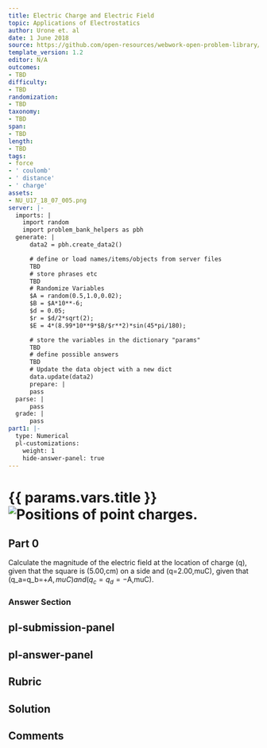```yaml
---
title: Electric Charge and Electric Field
topic: Applications of Electrostatics
author: Urone et. al
date: 1 June 2018
source: https://github.com/open-resources/webwork-open-problem-library/tree/master/Contrib/BrockPhysics/College_Physics_Urone/18.Electric_Field/18-07.Conductors_and_Electric_Fields_in_Static_Equilibrium/NU_U17_18_07_006.pg
template_version: 1.2
editor: N/A
outcomes:
- TBD
difficulty:
- TBD
randomization:
- TBD
taxonomy:
- TBD
span:
- TBD
length:
- TBD
tags:
- force
- ' coulomb'
- ' distance'
- ' charge'
assets:
- NU_U17_18_07_005.png
server: |-
  imports: |
    import random
    import problem_bank_helpers as pbh
  generate: |
      data2 = pbh.create_data2()

      # define or load names/items/objects from server files
      TBD
      # store phrases etc
      TBD
      # Randomize Variables
      $A = random(0.5,1.0,0.02);
      $B = $A*10**-6;
      $d = 0.05;
      $r = $d/2*sqrt(2);
      $E = 4*(8.99*10**9*$B/$r**2)*sin(45*pi/180);

      # store the variables in the dictionary "params"
      TBD
      # define possible answers
      TBD
      # Update the data object with a new dict
      data.update(data2)
      prepare: |
      pass
  parse: |
      pass
  grade: |
      pass
part1: |-
  type: Numerical
  pl-customizations:
    weight: 1
    hide-answer-panel: true
---
```


# {{ params.vars.title }}![Positions of point charges.](NU_U17_18_07_005.png)

## Part 0 
Calculate the magnitude of the electric field at the location of charge (q), given that the square is (5.00,cm) on a side and (q=2.00,muC), given that (q_a=q_b=+$A,muC) and (q_c=q_d=-$A,muC). 


### Answer Section 


## pl-submission-panel 


## pl-answer-panel 


## Rubric 


## Solution 


## Comments 


